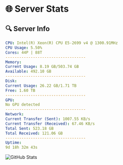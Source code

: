 # 🌐 Server Stats
## 🔍 Server Info
```yaml
CPU: Intel(R) Xeon(R) CPU E5-2699 v4 @ 1300.91MHz
CPU Usage: 5.50%
Cores: 44P | 88T
-----------------------------------
Memory:
Current Usage: 8.19 GB/503.74 GB
Available: 492.10 GB
-----------------------------------
Disk:
Current Usage: 26.22 GB/1.71 TB
Free: 1.60 TB
-----------------------------------
GPU:
No GPU detected
-----------------------------------
Network:
Current Transfer (Sent): 1007.55 KB/s
Current Transfer (Received): 67.46 KB/s
Total Sent: 523.18 GB
Total Received: 121.06 GB
-----------------------------------
Uptime:
9d 18h 32m 43s
```
![GitHub Stats](https://img.shields.io/badge/Updated-2025-04-29_11:41:31-blue)